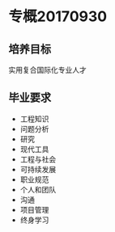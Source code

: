 # 专概20170930

## 培养目标

实用复合国际化专业人才

## 毕业要求

- 工程知识
- 问题分析
- 研究
- 现代工具
- 工程与社会
- 可持续发展
- 职业规范
- 个人和团队
- 沟通
- 项目管理
- 终身学习